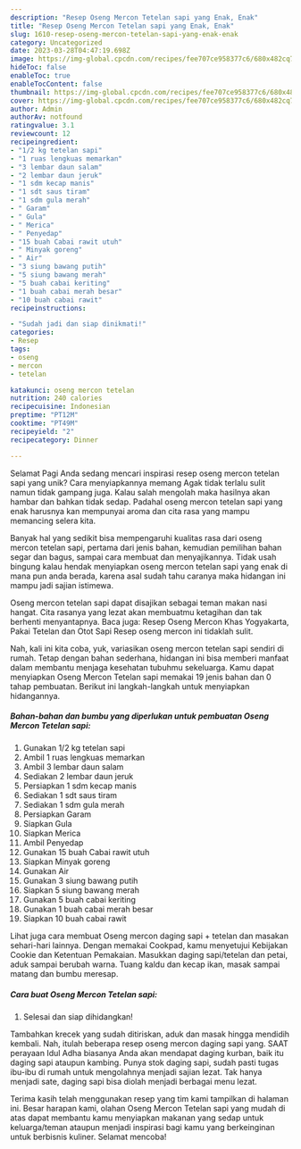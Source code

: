 ```yaml
---
description: "Resep Oseng Mercon Tetelan sapi yang Enak, Enak"
title: "Resep Oseng Mercon Tetelan sapi yang Enak, Enak"
slug: 1610-resep-oseng-mercon-tetelan-sapi-yang-enak-enak
category: Uncategorized
date: 2023-03-28T04:47:19.698Z
image: https://img-global.cpcdn.com/recipes/fee707ce958377c6/680x482cq70/oseng-mercon-tetelan-sapi-foto-resep-utama.jpg
hideToc: false
enableToc: true
enableTocContent: false
thumbnail: https://img-global.cpcdn.com/recipes/fee707ce958377c6/680x482cq70/oseng-mercon-tetelan-sapi-foto-resep-utama.jpg
cover: https://img-global.cpcdn.com/recipes/fee707ce958377c6/680x482cq70/oseng-mercon-tetelan-sapi-foto-resep-utama.jpg
author: Admin
authorAv: notfound
ratingvalue: 3.1
reviewcount: 12
recipeingredient:
- "1/2 kg tetelan sapi"
- "1 ruas lengkuas memarkan"
- "3 lembar daun salam"
- "2 lembar daun jeruk"
- "1 sdm kecap manis"
- "1 sdt saus tiram"
- "1 sdm gula merah"
- " Garam"
- " Gula"
- " Merica"
- " Penyedap"
- "15 buah Cabai rawit utuh"
- " Minyak goreng"
- " Air"
- "3 siung bawang putih"
- "5 siung bawang merah"
- "5 buah cabai keriting"
- "1 buah cabai merah besar"
- "10 buah cabai rawit"
recipeinstructions:

- "Sudah jadi dan siap dinikmati!"
categories:
- Resep
tags:
- oseng
- mercon
- tetelan

katakunci: oseng mercon tetelan 
nutrition: 240 calories
recipecuisine: Indonesian
preptime: "PT12M"
cooktime: "PT49M"
recipeyield: "2"
recipecategory: Dinner

---
```



Selamat Pagi Anda sedang mencari inspirasi resep oseng mercon tetelan sapi yang unik? Cara menyiapkannya memang Agak tidak terlalu sulit namun tidak gampang juga. Kalau salah mengolah maka hasilnya akan hambar dan bahkan tidak sedap. Padahal oseng mercon tetelan sapi yang enak harusnya kan mempunyai aroma dan cita rasa yang mampu memancing selera kita.


Banyak hal yang sedikit bisa mempengaruhi kualitas rasa dari oseng mercon tetelan sapi, pertama dari jenis bahan, kemudian pemilihan bahan segar dan bagus, sampai cara membuat dan menyajikannya. Tidak usah bingung kalau hendak menyiapkan oseng mercon tetelan sapi yang enak di mana pun anda berada, karena asal sudah tahu caranya maka hidangan ini mampu jadi sajian istimewa.

Oseng mercon tetelan sapi dapat disajikan sebagai teman makan nasi hangat. Cita rasanya yang lezat akan membuatmu ketagihan dan tak berhenti menyantapnya. Baca juga: Resep Oseng Mercon Khas Yogyakarta, Pakai Tetelan dan Otot Sapi Resep oseng mercon ini tidaklah sulit.


Nah, kali ini kita coba, yuk, variasikan oseng mercon tetelan sapi sendiri di rumah. Tetap dengan bahan sederhana, hidangan ini bisa memberi manfaat dalam membantu menjaga kesehatan tubuhmu sekeluarga. Kamu dapat menyiapkan Oseng Mercon Tetelan sapi memakai 19 jenis bahan dan 0 tahap pembuatan. Berikut ini langkah-langkah untuk menyiapkan hidangannya.

<!--inarticleads1-->

##### Bahan-bahan dan bumbu yang diperlukan untuk pembuatan Oseng Mercon Tetelan sapi:

1. Gunakan 1/2 kg tetelan sapi
1. Ambil 1 ruas lengkuas memarkan
1. Ambil 3 lembar daun salam
1. Sediakan 2 lembar daun jeruk
1. Persiapkan 1 sdm kecap manis
1. Sediakan 1 sdt saus tiram
1. Sediakan 1 sdm gula merah
1. Persiapkan  Garam
1. Siapkan  Gula
1. Siapkan  Merica
1. Ambil  Penyedap
1. Gunakan 15 buah Cabai rawit utuh
1. Siapkan  Minyak goreng
1. Gunakan  Air
1. Gunakan 3 siung bawang putih
1. Siapkan 5 siung bawang merah
1. Gunakan 5 buah cabai keriting
1. Gunakan 1 buah cabai merah besar
1. Siapkan 10 buah cabai rawit


Lihat juga cara membuat Oseng mercon daging sapi + tetelan dan masakan sehari-hari lainnya. Dengan memakai Cookpad, kamu menyetujui Kebijakan Cookie dan Ketentuan Pemakaian. Masukkan daging sapi/tetelan dan petai, aduk sampai berubah warna. Tuang kaldu dan kecap ikan, masak sampai matang dan bumbu meresap. 

<!--inarticleads2-->

##### Cara buat Oseng Mercon Tetelan sapi:


1. Selesai dan siap dihidangkan!

Tambahkan krecek yang sudah ditiriskan, aduk dan masak hingga mendidih kembali. Nah, itulah beberapa resep oseng mercon daging sapi yang. SAAT perayaan Idul Adha biasanya Anda akan mendapat daging kurban, baik itu daging sapi ataupun kambing. Punya stok daging sapi, sudah pasti tugas ibu-ibu di rumah untuk mengolahnya menjadi sajian lezat. Tak hanya menjadi sate, daging sapi bisa diolah menjadi berbagai menu lezat. 

Terima kasih telah menggunakan resep yang tim kami tampilkan di halaman ini. Besar harapan kami, olahan Oseng Mercon Tetelan sapi yang mudah di atas dapat membantu kamu menyiapkan makanan yang sedap untuk keluarga/teman ataupun menjadi inspirasi bagi kamu yang berkeinginan untuk berbisnis kuliner. Selamat mencoba!
